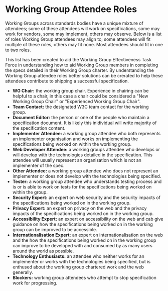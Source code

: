 # Working Group Attendee Roles
Working Groups across standards bodies have a unique mixture of attendees; some of these attendees will work on specifications, some may work for vendors, some may implement, others may observe. Below is a list of roles Working Group attendees may align to; some attendees will fit multiple of these roles, others may fit none. Most attendees should fit in one to two roles.

This list has been created to aid the Working Group Effectiveness Task Force in understanding how to aid Working Group members in completing the specs detailed in their Working Group charter. By understanding the Working Group attendee roles better solutions can be crerated to help these attendees contribute to shipping a successful specification.

* __WG Chair:__ the working group chair. Experience in chairing can be helpful to a chair, in this case a chair could be considered a "New Working Group Chair" or "Experienced Working Group Chair".
* __Team Contact:__ the designated W3C team contact for the working group.
* __Document Editor:__ the person or one of the people who maintain a specification document. It is likely this inidividual will write majority of the specification content.
* __Implementer Attendee:__ a working group attendee who both represents an implementer organisation and works on implementing the specifications being worked on within the working group.
* __Web Developer Attendee:__ a working groups attendee who develops or will develop with the technologies detailed in the specification. This attendee will usually represent an organisation which is not an implementer of the spec.
* __Other Attendee:__ a working group attendee who does not represent an implementer or does not develop with the technologies being specified.
* __Tester:__ a working group attendee who understands testing process and is or is able to work on tests for the specifications being worked on within the group.
* __Security Expert:__ an expert on web security and the security impacts of the specifications being worked on in the working group.
* __Privacy Expert:__ an expert on privacy on the web and the privacy impacts of the specifications being worked on in the working group.
* __Accessibility Expert:__ an expert on accessibility on the web and cab give guidance on how the specifications being worked on in the working group can be improved to be accessible.
* __Internationalisation Expert:__ an expert on internationalisation on the web and the how the specifications being worked on in the working group can improve to be developed with and consumed by as many users around the world as possible.
* __Technology Enthusiasts:__ an attendee who neither works for an implementer or works with the technologies being specified, but is enthused about the working group chartered work and the web generally.
* __Blockers:__ working group attendees who attempt to stop specification work for progressing.
